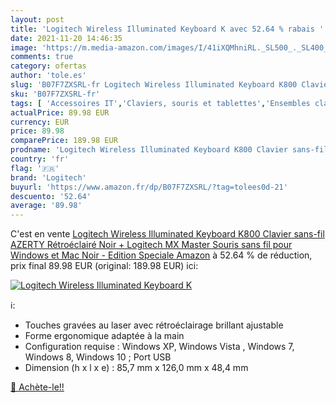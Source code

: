 ```yaml
---
layout: post
title: 'Logitech Wireless Illuminated Keyboard K avec 52.64 % rabais '
date: 2021-11-20 14:46:35
image: 'https://m.media-amazon.com/images/I/41iXQMhniRL._SL500_._SL400_.jpg'
comments: true
category: ofertas
author: 'tole.es'
slug: 'B07F7ZXSRL-fr Logitech Wireless Illuminated Keyboard K800 Clavier sans-...'
sku: 'B07F7ZXSRL-fr'
tags: [ 'Accessoires IT','Claviers, souris et tablettes','Ensembles clavier et souris','Informatique','logitech', ]
actualPrice: 89.98 EUR
currency: EUR
price: 89.98
comparePrice: 189.98 EUR
prodname: 'Logitech Wireless Illuminated Keyboard K800 Clavier sans-fil AZERTY Rétroéclairé Noir + Logitech MX Master Souris sans fil pour Windows et Mac Noir - Edition Speciale Amazon'
country: 'fr'
flag: '🇫🇷'
brand: 'Logitech'
buyurl: 'https://www.amazon.fr/dp/B07F7ZXSRL/?tag=tolees0d-21'
descuento: '52.64'
average: '89.98'
---
```


C'est en vente [Logitech Wireless Illuminated Keyboard K800 Clavier sans-fil AZERTY Rétroéclairé Noir + Logitech MX Master Souris sans fil pour Windows et Mac Noir - Edition Speciale Amazon](https://www.amazon.fr/dp/B07F7ZXSRL/?tag=tolees0d-21)  à  52.64 % de réduction, prix final  89.98 EUR (original: 189.98 EUR) ici:

[![Logitech Wireless Illuminated Keyboard K](https://m.media-amazon.com/images/I/41iXQMhniRL._SL500_._SL400_.jpg)](https://www.amazon.fr/dp/B07F7ZXSRL/?tag=tolees0d-21)

ℹ️:

- Touches gravées au laser avec rétroéclairage brillant ajustable
- Forme ergonomique adaptée à la main
- Configuration requise : Windows XP, Windows Vista , Windows 7, Windows 8, Windows 10 ; Port USB
- Dimension (h x l x e) : 85,7 mm x 126,0 mm x 48,4 mm

[🛒 Achète-le!!](https://www.amazon.fr/dp/B07F7ZXSRL/?tag=tolees0d-21)
